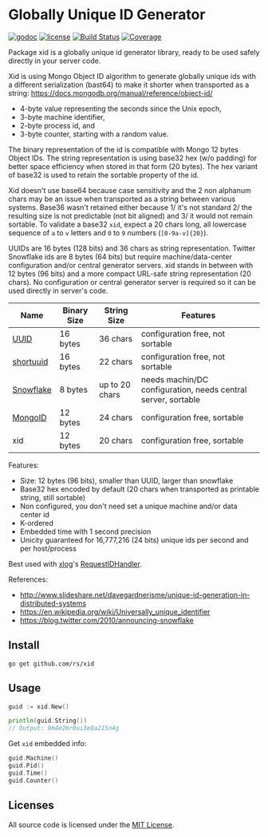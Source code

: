 # Globally Unique ID Generator

[![godoc](http://img.shields.io/badge/godoc-reference-blue.svg?style=flat)](https://godoc.org/github.com/rs/xid) [![license](http://img.shields.io/badge/license-MIT-red.svg?style=flat)](https://raw.githubusercontent.com/rs/xid/master/LICENSE) [![Build Status](https://travis-ci.org/rs/xid.svg?branch=master)](https://travis-ci.org/rs/xid) [![Coverage](http://gocover.io/_badge/github.com/rs/xid)](http://gocover.io/github.com/rs/xid)

Package xid is a globally unique id generator library, ready to be used safely directly in your server code.

Xid is using Mongo Object ID algorithm to generate globally unique ids with a different serialization (bast64) to make it shorter when transported as a string:
https://docs.mongodb.org/manual/reference/object-id/

- 4-byte value representing the seconds since the Unix epoch,
- 3-byte machine identifier,
- 2-byte process id, and
- 3-byte counter, starting with a random value.

The binary representation of the id is compatible with Mongo 12 bytes Object IDs.
The string representation is using base32 hex (w/o padding) for better space efficiency
when stored in that form (20 bytes). The hex variant of base32 is used to retain the
sortable property of the id.

Xid doesn't use base64 because case sensitivity and the 2 non alphanum chars may be an
issue when transported as a string between various systems. Base36 wasn't retained either
because 1/ it's not standard 2/ the resulting size is not predictable (not bit aligned)
and 3/ it would not remain sortable. To validate a base32 `xid`, expect a 20 chars long,
all lowercase sequence of `a` to `v` letters and `0` to `9` numbers (`[0-9a-v]{20}`).

UUIDs are 16 bytes (128 bits) and 36 chars as string representation. Twitter Snowflake
ids are 8 bytes (64 bits) but require machine/data-center configuration and/or central
generator servers. xid stands in between with 12 bytes (96 bits) and a more compact
URL-safe string representation (20 chars). No configuration or central generator server
is required so it can be used directly in server's code.

| Name        | Binary Size | String Size    | Features
|-------------|-------------|----------------|----------------
| [UUID]      | 16 bytes    | 36 chars       | configuration free, not sortable
| [shortuuid] | 16 bytes    | 22 chars       | configuration free, not sortable
| [Snowflake] | 8 bytes     | up to 20 chars | needs machin/DC configuration, needs central server, sortable
| [MongoID]   | 12 bytes    | 24 chars       | configuration free, sortable
| xid         | 12 bytes    | 20 chars       | configuration free, sortable

[UUID]: https://en.wikipedia.org/wiki/Universally_unique_identifier
[shortuuid]: https://github.com/stochastic-technologies/shortuuid
[Snowflake]: https://blog.twitter.com/2010/announcing-snowflake
[MongoID]: https://docs.mongodb.org/manual/reference/object-id/

Features:

- Size: 12 bytes (96 bits), smaller than UUID, larger than snowflake
- Base32 hex encoded by default (20 chars when transported as printable string, still sortable)
- Non configured, you don't need set a unique machine and/or data center id
- K-ordered
- Embedded time with 1 second precision
- Unicity guaranteed for 16,777,216 (24 bits) unique ids per second and per host/process

Best used with [xlog](https://github.com/cool-rest/xlog)'s
[RequestIDHandler](https://godoc.org/github.com/cool-rest/xlog#RequestIDHandler).

References:

- http://www.slideshare.net/davegardnerisme/unique-id-generation-in-distributed-systems
- https://en.wikipedia.org/wiki/Universally_unique_identifier
- https://blog.twitter.com/2010/announcing-snowflake

## Install

    go get github.com/rs/xid

## Usage

```go
guid := xid.New()

println(guid.String())
// Output: 9m4e2mr0ui3e8a215n4g
```

Get `xid` embedded info:

```go
guid.Machine()
guid.Pid()
guid.Time()
guid.Counter()
```

## Licenses

All source code is licensed under the [MIT License](https://raw.github.com/rs/xid/master/LICENSE).
